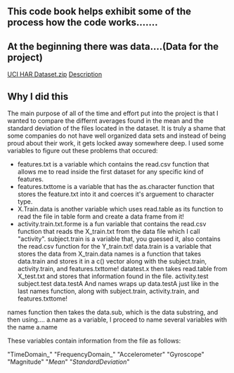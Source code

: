 ## This code book helps exhibit some of the process how the code works.......

## At the beginning there was data....(Data for the project)
[UCI HAR Dataset.zip](https://d396qusza40orc.cloudfront.net/getdata%2Fprojectfiles%2FUCI%20HAR%20Dataset.zip)
[Description](http://archive.ics.uci.edu/ml/datasets/Human+Activity+Recognition+Using+Smartphones)

## Why I did this 

The main purpose of all of the time and effort put into the project is that I wanted to compare the differnt averages found in the mean and the standard deviation of the files located in the dataset. It is truly a shame that some companies do not have well organized data sets and instead of being proud about their work, it gets locked away somewhere deep. 
I used some variables to figure out these problems that occured:

* features.txt is a variable which contains the read.csv function that allows me to read inside the first dataset for any specific kind of features. 
* features.txttome is a variable that has the as.character function that stores the feature.txt into it and coerces it's arguement to character type. 
* X.Train.data is another variable which uses read.table as its function to read the file in table form and create a data frame from it!
* activity.train.txt.forme is a fun variable that contains the read.csv function that reads the X_train.txt from the data file which I call "activity". 
subject.train is a variable that, you guessed it, also contains the read.csv function for the Y_train.txt!
data.train is a variable that stores the data from X_train.data
names is a function that takes data.train and stores it in a c() vector along with the subject.train, activity.train, and features.txttome!
datatest.x then takes read.table from X_test.txt and stores that information found in the file. 
activity.test
subject.test
data.testA
And names wraps up data.testA just like in the last names function, along with subject.train, activity.train, and features.txttome!

names function then takes the data.sub, which is the data substring, and then using....
a.name as a variable, I proceed to name several variables with the name a.name

These variables contain information from the file as follows:

"TimeDomain_"
"FrequencyDomain_"
"Accelerometer"
"Gyroscope"
"Magnitude"
"_Mean_"
"_StandardDeviation_"

